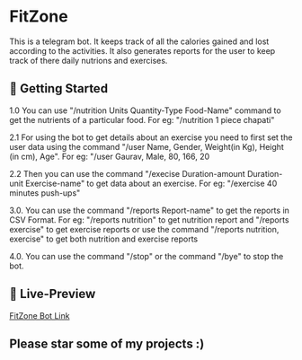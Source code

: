 # FitZone

This is a telegram bot. It keeps track of all the calories gained and lost according to the activities. It also generates reports for the user to keep track of there daily nutrions and exercises.

## 🏃‍ Getting Started 

1.0 You can use "/nutrition Units Quantity-Type Food-Name" command to get the nutrients of a particular food. For eg: "/nutrition 1 piece chapati"

2.1 For using the bot to get details about an exercise you need to first set the user data using the command "/user Name, Gender, Weight(in Kg), Height (in cm), Age". For eg: "/user Gaurav, Male, 80, 166, 20

2.2 Then you can use the command "/execise Duration-amount Duration-unit Exercise-name" to get data about an exercise. For eg: "/exercise 40 minutes push-ups"

3.0. You can use the command "/reports Report-name" to get the reports in CSV Format. For eg: "/reports nutrition" to get nutrition report and "/reports exercise" to get exercise reports or use the command "/reports nutrition, exercise" to get both nutrition and exercise reports

4.0. You can use the command "/stop" or the command "/bye" to stop the bot.

## 👀 Live-Preview 

[FitZone Bot Link](https://t.me/grvsh02_bot)


## Please star some of my projects :)
